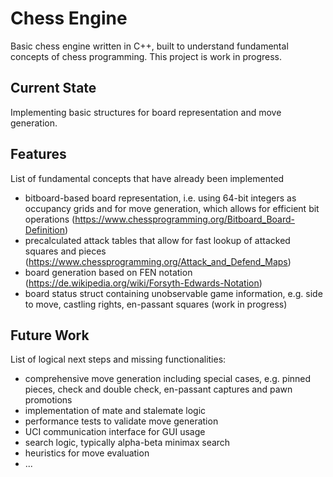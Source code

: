 # Chess Engine

Basic chess engine written in C++, built to understand fundamental concepts of chess programming. This project is work in progress.

## Current State
Implementing basic structures for board representation and move generation.

## Features
List of fundamental concepts that have already been implemented
- bitboard-based board representation, i.e. using 64-bit integers as occupancy grids and for move generation, which allows for efficient bit operations (https://www.chessprogramming.org/Bitboard_Board-Definition)
- precalculated attack tables that allow for fast lookup of attacked squares and pieces (https://www.chessprogramming.org/Attack_and_Defend_Maps)
- board generation based on FEN notation (https://de.wikipedia.org/wiki/Forsyth-Edwards-Notation)
- board status struct containing unobservable game information, e.g. side to move, castling rights, en-passant squares (work in progress)

## Future Work
List of logical next steps and missing functionalities:
- comprehensive move generation including special cases, e.g. pinned pieces, check and double check, en-passant captures and pawn promotions
- implementation of mate and stalemate logic
- performance tests to validate move generation
- UCI communication interface for GUI usage
- search logic, typically alpha-beta minimax search
- heuristics for move evaluation
- ...